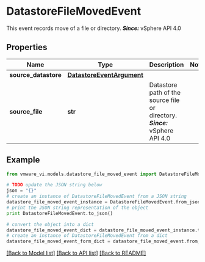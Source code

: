# DatastoreFileMovedEvent

This event records move of a file or directory.  ***Since:*** vSphere API 4.0 

## Properties
Name | Type | Description | Notes
------------ | ------------- | ------------- | -------------
**source_datastore** | [**DatastoreEventArgument**](DatastoreEventArgument.md) |  | 
**source_file** | **str** | Datastore path of the source file or directory.  ***Since:*** vSphere API 4.0  | 

## Example

```python
from vmware_vi.models.datastore_file_moved_event import DatastoreFileMovedEvent

# TODO update the JSON string below
json = "{}"
# create an instance of DatastoreFileMovedEvent from a JSON string
datastore_file_moved_event_instance = DatastoreFileMovedEvent.from_json(json)
# print the JSON string representation of the object
print DatastoreFileMovedEvent.to_json()

# convert the object into a dict
datastore_file_moved_event_dict = datastore_file_moved_event_instance.to_dict()
# create an instance of DatastoreFileMovedEvent from a dict
datastore_file_moved_event_form_dict = datastore_file_moved_event.from_dict(datastore_file_moved_event_dict)
```
[[Back to Model list]](../README.md#documentation-for-models) [[Back to API list]](../README.md#documentation-for-api-endpoints) [[Back to README]](../README.md)



